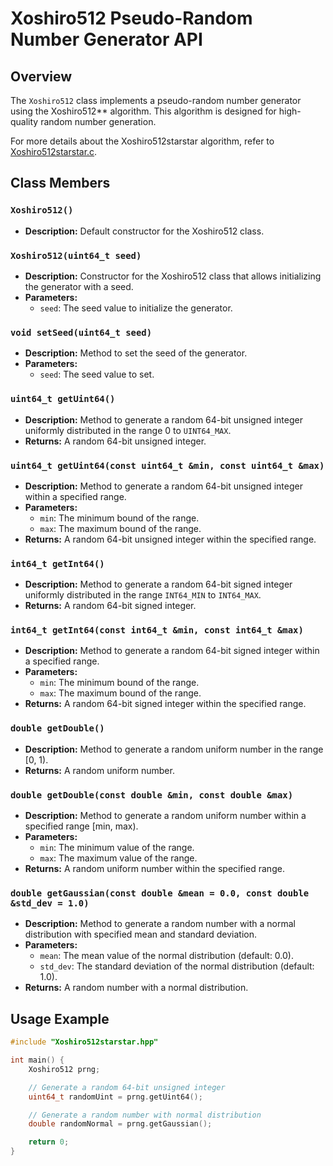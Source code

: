 # Xoshiro512 Pseudo-Random Number Generator API

## Overview

The `Xoshiro512` class implements a pseudo-random number generator using the Xoshiro512** algorithm. This algorithm is designed for high-quality random number generation.

For more details about the Xoshiro512starstar algorithm, refer to [Xoshiro512starstar.c](https://prng.di.unimi.it/xoshiro512starstar.c).

## Class Members

### `Xoshiro512()`

- **Description:** Default constructor for the Xoshiro512 class.

### `Xoshiro512(uint64_t seed)`

- **Description:** Constructor for the Xoshiro512 class that allows initializing the generator with a seed.
- **Parameters:**
  - `seed`: The seed value to initialize the generator.

### `void setSeed(uint64_t seed)`

- **Description:** Method to set the seed of the generator.
- **Parameters:**
  - `seed`: The seed value to set.

### `uint64_t getUint64()`

- **Description:** Method to generate a random 64-bit unsigned integer uniformly distributed in the range 0 to `UINT64_MAX`.
- **Returns:** A random 64-bit unsigned integer.

### `uint64_t getUint64(const uint64_t &min, const uint64_t &max)`

- **Description:** Method to generate a random 64-bit unsigned integer within a specified range.
- **Parameters:**
  - `min`: The minimum bound of the range.
  - `max`: The maximum bound of the range.
- **Returns:** A random 64-bit unsigned integer within the specified range.

### `int64_t getInt64()`

- **Description:** Method to generate a random 64-bit signed integer uniformly distributed in the range `INT64_MIN` to `INT64_MAX`.
- **Returns:** A random 64-bit signed integer.

### `int64_t getInt64(const int64_t &min, const int64_t &max)`

- **Description:** Method to generate a random 64-bit signed integer within a specified range.
- **Parameters:**
  - `min`: The minimum bound of the range.
  - `max`: The maximum bound of the range.
- **Returns:** A random 64-bit signed integer within the specified range.

### `double getDouble()`

- **Description:** Method to generate a random uniform number in the range [0, 1).
- **Returns:** A random uniform number.

### `double getDouble(const double &min, const double &max)`

- **Description:** Method to generate a random uniform number within a specified range [min, max).
- **Parameters:**
  - `min`: The minimum value of the range.
  - `max`: The maximum value of the range.
- **Returns:** A random uniform number within the specified range.

### `double getGaussian(const double &mean = 0.0, const double &std_dev = 1.0)`

- **Description:** Method to generate a random number with a normal distribution with specified mean and standard deviation.
- **Parameters:**
  - `mean`: The mean value of the normal distribution (default: 0.0).
  - `std_dev`: The standard deviation of the normal distribution (default: 1.0).
- **Returns:** A random number with a normal distribution.

## Usage Example

```cpp
#include "Xoshiro512starstar.hpp"

int main() {
    Xoshiro512 prng;

    // Generate a random 64-bit unsigned integer
    uint64_t randomUint = prng.getUint64();

    // Generate a random number with normal distribution
    double randomNormal = prng.getGaussian();

    return 0;
}